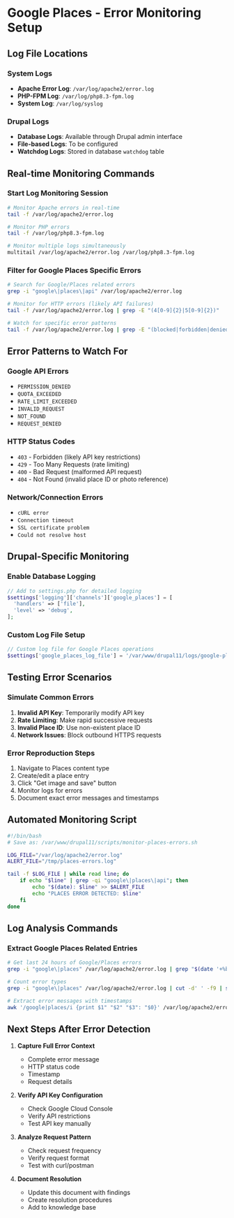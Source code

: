 # Google Places - Error Monitoring Setup

## Log File Locations

### System Logs
- **Apache Error Log**: `/var/log/apache2/error.log`
- **PHP-FPM Log**: `/var/log/php8.3-fpm.log`
- **System Log**: `/var/log/syslog`

### Drupal Logs
- **Database Logs**: Available through Drupal admin interface
- **File-based Logs**: To be configured
- **Watchdog Logs**: Stored in database `watchdog` table

## Real-time Monitoring Commands

### Start Log Monitoring Session
```bash
# Monitor Apache errors in real-time
tail -f /var/log/apache2/error.log

# Monitor PHP errors
tail -f /var/log/php8.3-fpm.log

# Monitor multiple logs simultaneously
multitail /var/log/apache2/error.log /var/log/php8.3-fpm.log
```

### Filter for Google Places Specific Errors
```bash
# Search for Google/Places related errors
grep -i "google\|places\|api" /var/log/apache2/error.log

# Monitor for HTTP errors (likely API failures)
tail -f /var/log/apache2/error.log | grep -E "(4[0-9]{2}|5[0-9]{2})"

# Watch for specific error patterns
tail -f /var/log/apache2/error.log | grep -E "(blocked|forbidden|denied|quota|rate)"
```

## Error Patterns to Watch For

### Google API Errors
- `PERMISSION_DENIED`
- `QUOTA_EXCEEDED`
- `RATE_LIMIT_EXCEEDED`
- `INVALID_REQUEST`
- `NOT_FOUND`
- `REQUEST_DENIED`

### HTTP Status Codes
- `403` - Forbidden (likely API key restrictions)
- `429` - Too Many Requests (rate limiting)
- `400` - Bad Request (malformed API request)
- `404` - Not Found (invalid place ID or photo reference)

### Network/Connection Errors
- `cURL error`
- `Connection timeout`
- `SSL certificate problem`
- `Could not resolve host`

## Drupal-Specific Monitoring

### Enable Database Logging
```php
// Add to settings.php for detailed logging
$settings['logging']['channels']['google_places'] = [
  'handlers' => ['file'],
  'level' => 'debug',
];
```

### Custom Log File Setup
```php
// Custom log file for Google Places operations
$settings['google_places_log_file'] = '/var/www/drupal11/logs/google-places.log';
```

## Testing Error Scenarios

### Simulate Common Errors
1. **Invalid API Key**: Temporarily modify API key
2. **Rate Limiting**: Make rapid successive requests
3. **Invalid Place ID**: Use non-existent place ID
4. **Network Issues**: Block outbound HTTPS requests

### Error Reproduction Steps
1. Navigate to Places content type
2. Create/edit a place entry
3. Click "Get image and save" button
4. Monitor logs for errors
5. Document exact error messages and timestamps

## Automated Monitoring Script
```bash
#!/bin/bash
# Save as: /var/www/drupal11/scripts/monitor-places-errors.sh

LOG_FILE="/var/log/apache2/error.log"
ALERT_FILE="/tmp/places-errors.log"

tail -f $LOG_FILE | while read line; do
    if echo "$line" | grep -qi "google\|places\|api"; then
        echo "$(date): $line" >> $ALERT_FILE
        echo "PLACES ERROR DETECTED: $line"
    fi
done
```

## Log Analysis Commands

### Extract Google Places Related Entries
```bash
# Get last 24 hours of Google/Places errors
grep -i "google\|places" /var/log/apache2/error.log | grep "$(date '+%b %d')"

# Count error types
grep -i "google\|places" /var/log/apache2/error.log | cut -d' ' -f9 | sort | uniq -c

# Extract error messages with timestamps
awk '/google|places/i {print $1" "$2" "$3": "$0}' /var/log/apache2/error.log
```

## Next Steps After Error Detection

1. **Capture Full Error Context**
   - Complete error message
   - HTTP status code
   - Timestamp
   - Request details

2. **Verify API Key Configuration**
   - Check Google Cloud Console
   - Verify API restrictions
   - Test API key manually

3. **Analyze Request Pattern**
   - Check request frequency
   - Verify request format
   - Test with curl/postman

4. **Document Resolution**
   - Update this document with findings
   - Create resolution procedures
   - Add to knowledge base
